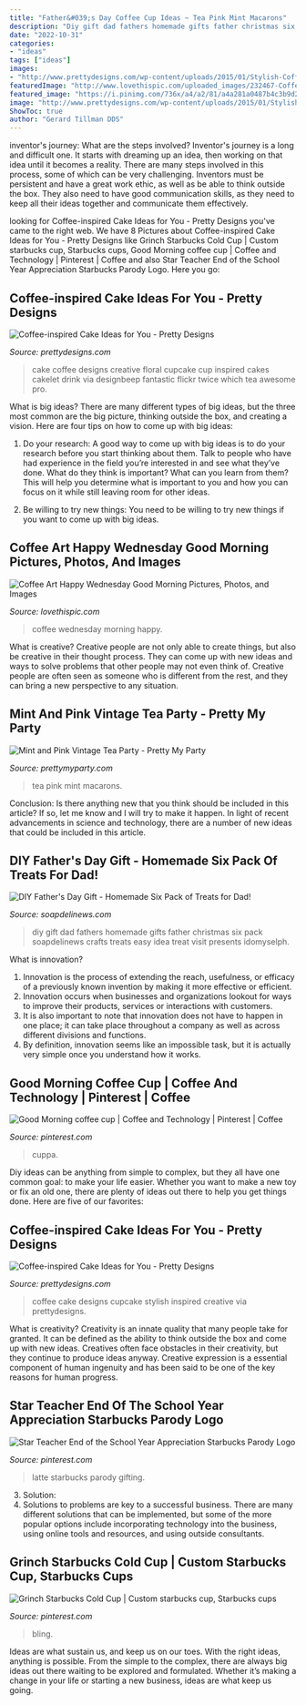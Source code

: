 ```yaml
---
title: "Father&#039;s Day Coffee Cup Ideas ~ Tea Pink Mint Macarons"
description: "Diy gift dad fathers homemade gifts father christmas six pack soapdelinews crafts treats easy idea treat visit presents idomyselph"
date: "2022-10-31"
categories:
- "ideas"
tags: ["ideas"]
images:
- "http://www.prettydesigns.com/wp-content/uploads/2015/01/Stylish-Coffee-Cake.jpg"
featuredImage: "http://www.lovethispic.com/uploaded_images/232467-Coffee-Art-Happy-Wednesday-Good-Morning.jpg"
featured_image: "https://i.pinimg.com/736x/a4/a2/81/a4a281a0487b4c3b9d2eb68de23581cc--thanks-a-latte-latte-cups.jpg?b=t"
image: "http://www.prettydesigns.com/wp-content/uploads/2015/01/Stylish-Coffee-Cake.jpg"
ShowToc: true
author: "Gerard Tillman DDS"
---
```



inventor's journey: What are the steps involved?
Inventor's journey is a long and difficult one. It starts with dreaming up an idea, then working on that idea until it becomes a reality. There are many steps involved in this process, some of which can be very challenging. Inventors must be persistent and have a great work ethic, as well as be able to think outside the box. They also need to have good communication skills, as they need to keep all their ideas together and communicate them effectively.

	

		
looking for Coffee-inspired Cake Ideas for You - Pretty Designs you've came to the right web. We have 8 Pictures about Coffee-inspired Cake Ideas for You - Pretty Designs like Grinch Starbucks Cold Cup | Custom starbucks cup, Starbucks cups, Good Morning coffee cup | Coffee and Technology | Pinterest | Coffee and also Star Teacher End of the School Year Appreciation Starbucks Parody Logo. Here you go:
		
    
## Coffee-inspired Cake Ideas For You - Pretty Designs

<img loading=lazy src="https://www.prettydesigns.com/wp-content/uploads/2015/01/Floral-Coffee-Cake.jpg" onerror="this.onerror=null;this.src='https://tse4.mm.bing.net/th?id=OIP.GTHIPcqQdLKPiPPFnTj-AAHaFj&amp;pid=15.1';" alt="Coffee-inspired Cake Ideas for You - Pretty Designs">

_Source: prettydesigns.com_

>cake coffee designs creative floral cupcake cup inspired cakes cakelet drink via designbeep fantastic flickr twice which tea awesome pro. 

	

What is big ideas?
There are many different types of big ideas, but the three most common are the big picture, thinking outside the box, and creating a vision. Here are four tips on how to come up with big ideas:
1. Do your research: A good way to come up with big ideas is to do your research before you start thinking about them. Talk to people who have had experience in the field you’re interested in and see what they’ve done. What do they think is important? What can you learn from them? This will help you determine what is important to you and how you can focus on it while still leaving room for other ideas.

2. Be willing to try new things: You need to be willing to try new things if you want to come up with big ideas.

    
## Coffee Art Happy Wednesday Good Morning Pictures, Photos, And Images

<img loading=lazy src="http://www.lovethispic.com/uploaded_images/232467-Coffee-Art-Happy-Wednesday-Good-Morning.jpg" onerror="this.onerror=null;this.src='https://tse2.mm.bing.net/th?id=OIP.fxiZh-aBfLNQE8I11Pmg-QHaKQ&amp;pid=15.1';" alt="Coffee Art Happy Wednesday Good Morning Pictures, Photos, and Images">

_Source: lovethispic.com_

>coffee wednesday morning happy. 

	

What is creative?
Creative people are not only able to create things, but also be creative in their thought process. They can come up with new ideas and ways to solve problems that other people may not even think of. Creative people are often seen as someone who is different from the rest, and they can bring a new perspective to any situation.

    
## Mint And Pink Vintage Tea Party - Pretty My Party

<img loading=lazy src="https://www.prettymyparty.com/wp-content/uploads/2017/09/Vintage-Tea-Party-Macarons.jpg" onerror="this.onerror=null;this.src='https://tse3.mm.bing.net/th?id=OIP.UnQcgQXlQVNNUQTZOR94yAHaLH&amp;pid=15.1';" alt="Mint and Pink Vintage Tea Party - Pretty My Party">

_Source: prettymyparty.com_

>tea pink mint macarons. 

	

Conclusion: Is there anything new that you think should be included in this article? If so, let me know and I will try to make it happen.
In light of recent advancements in science and technology, there are a number of new ideas that could be included in this article.

    
## DIY Father&#039;s Day Gift - Homemade Six Pack Of Treats For Dad!

<img loading=lazy src="http://soapdelinews.com/wp-content/uploads/2013/06/DIY-fathers-day-gift.jpg" onerror="this.onerror=null;this.src='https://tse2.mm.bing.net/th?id=OIP.hKN71bh_Lp99ymm8Hc84wgHaO0&amp;pid=15.1';" alt="DIY Father&#039;s Day Gift - Homemade Six Pack of Treats for Dad!">

_Source: soapdelinews.com_

>diy gift dad fathers homemade gifts father christmas six pack soapdelinews crafts treats easy idea treat visit presents idomyselph. 

	

What is innovation?
1. Innovation is the process of extending the reach, usefulness, or efficacy of a previously known invention by making it more effective or efficient.
2. Innovation occurs when businesses and organizations lookout for ways to improve their products, services or interactions with customers.
3. It is also important to note that innovation does not have to happen in one place; it can take place throughout a company as well as across different divisions and functions.
4. By definition, innovation seems like an impossible task, but it is actually very simple once you understand how it works.

    
## Good Morning Coffee Cup | Coffee And Technology | Pinterest | Coffee

<img loading=lazy src="https://s-media-cache-ak0.pinimg.com/736x/26/0a/28/260a28cf8a91cbb604b9376459f37f43.jpg" onerror="this.onerror=null;this.src='https://tse2.mm.bing.net/th?id=OIP.GEy5uHW46_vS3TdKTbP8AAHaJ5&amp;pid=15.1';" alt="Good Morning coffee cup | Coffee and Technology | Pinterest | Coffee">

_Source: pinterest.com_

>cuppa. 

	

Diy ideas can be anything from simple to complex, but they all have one common goal: to make your life easier. Whether you want to make a new toy or fix an old one, there are plenty of ideas out there to help you get things done. Here are five of our favorites: 

    
## Coffee-inspired Cake Ideas For You - Pretty Designs

<img loading=lazy src="http://www.prettydesigns.com/wp-content/uploads/2015/01/Stylish-Coffee-Cake.jpg" onerror="this.onerror=null;this.src='https://tse1.mm.bing.net/th?id=OIP.nLhJ0YpTCUX3p6NC_DCSPwHaHl&amp;pid=15.1';" alt="Coffee-inspired Cake Ideas for You - Pretty Designs">

_Source: prettydesigns.com_

>coffee cake designs cupcake stylish inspired creative via prettydesigns. 

	

What is creativity?
Creativity is an innate quality that many people take for granted. It can be defined as the ability to think outside the box and come up with new ideas. Creatives often face obstacles in their creativity, but they continue to produce ideas anyway. Creative expression is a essential component of human ingenuity and has been said to be one of the key reasons for human progress.

    
## Star Teacher End Of The School Year Appreciation Starbucks Parody Logo

<img loading=lazy src="https://i.pinimg.com/736x/a4/a2/81/a4a281a0487b4c3b9d2eb68de23581cc--thanks-a-latte-latte-cups.jpg?b=t" onerror="this.onerror=null;this.src='https://tse1.mm.bing.net/th?id=OIP.dw3AfdnqFdxDTRGCGqUFJwHaLH&amp;pid=15.1';" alt="Star Teacher End of the School Year Appreciation Starbucks Parody Logo">

_Source: pinterest.com_

>latte starbucks parody gifting. 

	

3. Solution:
3. Solutions to problems are key to a successful business. There are many different solutions that can be implemented, but some of the more popular options include incorporating technology into the business, using online tools and resources, and using outside consultants.

    
## Grinch Starbucks Cold Cup | Custom Starbucks Cup, Starbucks Cups

<img loading=lazy src="https://i.pinimg.com/736x/9c/51/f0/9c51f08ff1ee7ebf630d53f62db149c5.jpg" onerror="this.onerror=null;this.src='https://tse2.mm.bing.net/th?id=OIP._Fy3XG0ee6X6auOk244PmgHaPO&amp;pid=15.1';" alt="Grinch Starbucks Cold Cup | Custom starbucks cup, Starbucks cups">

_Source: pinterest.com_

>bling. 

	

Ideas are what sustain us, and keep us on our toes. With the right ideas, anything is possible. From the simple to the complex, there are always big ideas out there waiting to be explored and formulated. Whether it’s making a change in your life or starting a new business, ideas are what keep us going.

